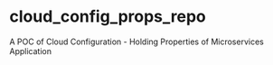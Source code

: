 # cloud_config_props_repo
A POC of Cloud Configuration - Holding Properties of Microservices Application
